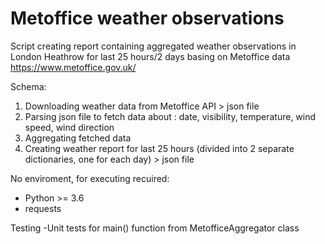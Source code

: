# Metoffice weather observations

Script creating report containing aggregated weather observations in London Heathrow for last 25 hours/2 days
basing on Metoffice data https://www.metoffice.gov.uk/

Schema:
1. Downloading weather data from Metoffice API > json file
2. Parsing json file to fetch data about : date, visibility, temperature, wind speed, wind direction
3. Aggregating fetched data
4. Creating weather report for last 25 hours (divided into 2 separate dictionaries, one for each day) > json file

No enviroment, for executing recuired:
- Python >= 3.6
- requests

Testing
-Unit tests for main() function from MetofficeAggregator class

